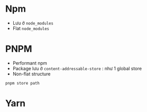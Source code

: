 # Npm
- Lưu ở `node_modules`
- Flat `node_modules`
# PNPM
- Performant npm
- Package lưu ở `content-addressable-store` : như 1 global store
- Non-flat structure
```
pnpm store path
```
# Yarn